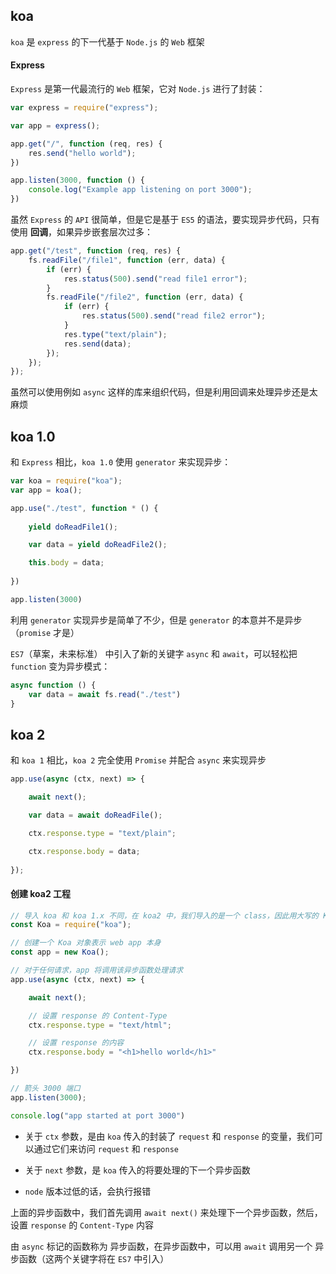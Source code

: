 ## koa 

```koa``` 是 ```express``` 的下一代基于 ```Node.js``` 的 ```Web``` 框架

#### Express

```Express``` 是第一代最流行的 ```Web``` 框架，它对 ```Node.js``` 进行了封装：

```js
var express = require("express");

var app = express();

app.get("/", function (req, res) {
    res.send("hello world");
})

app.listen(3000, function () {
    console.log("Example app listening on port 3000");
})
```

虽然 ```Express``` 的 ```API``` 很简单，但是它是基于 ```ES5``` 的语法，要实现异步代码，只有使用 **回调**，如果异步嵌套层次过多：

```js
app.get("/test", function (req, res) {
    fs.readFile("/file1", function (err, data) {
        if (err) {
            res.status(500).send("read file1 error");
        }
        fs.readFile("/file2", function (err, data) {
            if (err) {
                res.status(500).send("read file2 error");
            }
            res.type("text/plain");
            res.send(data);
        });
    });
});
```

虽然可以使用例如 ```async``` 这样的库来组织代码，但是利用回调来处理异步还是太麻烦


## koa 1.0

和 ```Express``` 相比，```koa 1.0``` 使用 ```generator``` 来实现异步：

```js
var koa = require("koa");
var app = koa();

app.use("./test", function * () {
    
    yield doReadFile1();

    var data = yield doReadFile2();

    this.body = data;
    
})

app.listen(3000)
```

利用 ```generator``` 实现异步是简单了不少，但是 ```generator``` 的本意并不是异步（```promise``` 才是）

```ES7```（草案，未来标准） 中引入了新的关键字 ```async``` 和 ```await```，可以轻松把 ```function``` 变为异步模式：

```js
async function () {
    var data = await fs.read("./test")
}
```


## koa 2

和 ```koa 1``` 相比，```koa 2``` 完全使用 ```Promise``` 并配合 ```async``` 来实现异步

```js
app.use(async (ctx, next) => {

    await next();

    var data = await doReadFile();

    ctx.response.type = "text/plain";

    ctx.response.body = data;
    
});
```

#### 创建 koa2 工程

```js
// 导入 koa 和 koa 1.x 不同，在 koa2 中，我们导入的是一个 class，因此用大写的 Koa 来表示
const Koa = require("koa");

// 创建一个 Koa 对象表示 web app 本身
const app = new Koa();

// 对于任何请求，app 将调用该异步函数处理请求
app.use(async (ctx, next) => {

    await next();

    // 设置 response 的 Content-Type
    ctx.response.type = "text/html";

    // 设置 response 的内容
    ctx.response.body = "<h1>hello world</h1>"

})

// 箭头 3000 端口
app.listen(3000);

console.log("app started at port 3000")
```

* 关于 ```ctx``` 参数，是由 ```koa``` 传入的封装了 ```request``` 和 ```response``` 的变量，我们可以通过它们来访问 ```request``` 和 ```response```

* 关于 ```next``` 参数，是 ```koa``` 传入的将要处理的下一个异步函数

* ```node``` 版本过低的话，会执行报错

上面的异步函数中，我们首先调用 ```await next()``` 来处理下一个异步函数，然后，设置 ```response``` 的 ```Content-Type``` 内容

由 ```async``` 标记的函数称为 异步函数，在异步函数中，可以用 ```await``` 调用另一个 异步函数（这两个关键字将在 ```ES7``` 中引入）




